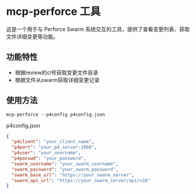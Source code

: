 # mcp-perforce 工具

这是一个用于与 Perforce Swarm 系统交互的工具，提供了查看变更列表、获取文件详细变更等功能。

## 功能特性

- 根据review的cl号获取变更文件目录
- 根据文件从swarm获取详细变更记录

## 使用方法
```
mcp-perforce --p4config p4config.json
```

p4config.json
```json
{
  "p4client": "your_client_name",
  "p4port": "your_p4_server:1666",
  "p4user": "your_username",
  "p4passwd": "your_password",
  "swarm_username": "your_swarm_username",
  "swarm_password": "your_swarm_password",
  "swarm_base_url": "https://your_swarm_server",
  "swarm_api_url": "https://your_swarm_server/api/v10"
}
```